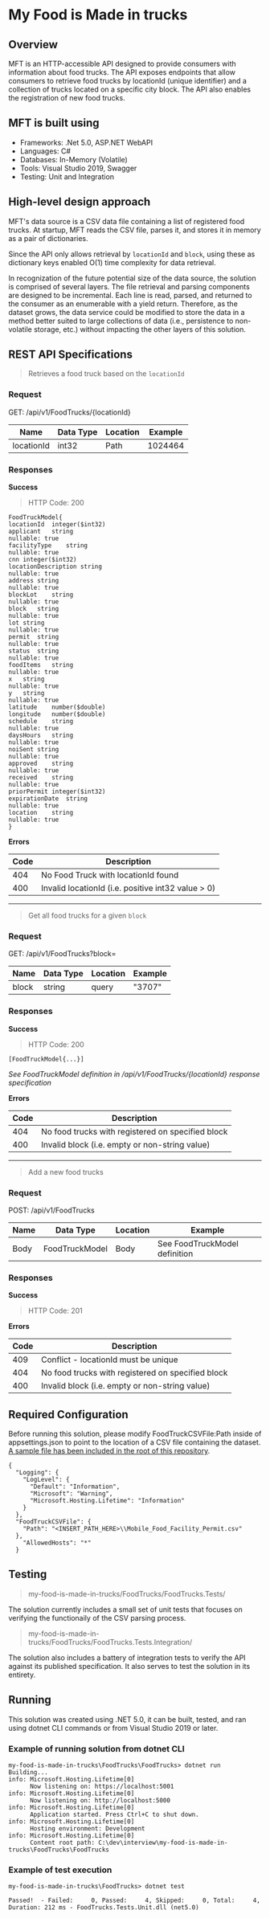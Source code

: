 # My Food is Made in trucks

## Overview

MFT is an HTTP-accessible API designed to provide consumers with information about food trucks. The API exposes endpoints that allow consumers to retrieve food trucks by locationId (unique identifier) and a collection of trucks located on a specific city block. The API also enables the registration of new food trucks.

## MFT is built using

- Frameworks: .Net 5.0, ASP.NET WebAPI
- Languages: C# 
- Databases: In-Memory (Volatile)
- Tools: Visual Studio 2019, Swagger
- Testing: Unit and Integration


## High-level design approach

MFT's data source is a CSV data file containing a list of registered food trucks. At startup, MFT reads the CSV file, parses it, and stores it in memory as a pair of dictionaries.

Since the API only allows retrieval by `locationId` and `block`, using these as dictionary keys enabled O(1) time complexity for data retrieval.

In recognization of the future potential size of the data source, the solution is comprised of several layers. The file retrieval and parsing components are designed to be incremental. Each line is read, parsed, and returned to the consumer as an enumerable with a yield return. Therefore, as the dataset grows, the data service could be modified to store the data in a method better suited to large collections of data (i.e., persistence to non-volatile storage, etc.) without impacting the other layers of this solution.


## REST API Specifications

> Retrieves a food truck based on the `locationId`

### Request

GET: /api/v1/FoodTrucks/{locationId}

|   Name	|   Data Type	|  Location | Example  |
|---	|---	|--- |--- |
|   locationId	|   int32	 | Path  |1024464|

### Responses

**Success**
> HTTP Code: 200

```
FoodTruckModel{
locationId	integer($int32)
applicant	string
nullable: true
facilityType	string
nullable: true
cnn	integer($int32)
locationDescription	string
nullable: true
address	string
nullable: true
blockLot	string
nullable: true
block	string
nullable: true
lot	string
nullable: true
permit	string
nullable: true
status	string
nullable: true
foodItems	string
nullable: true
x	string
nullable: true
y	string
nullable: true
latitude	number($double)
longitude	number($double)
schedule	string
nullable: true
daysHours	string
nullable: true
noiSent	string
nullable: true
approved	string
nullable: true
received	string
nullable: true
priorPermit	integer($int32)
expirationDate	string
nullable: true
location	string
nullable: true
}
```

**Errors**

|   Code	|  Description  |
|---	|---	
| 404	| No Food Truck with locationId found |
| 400	| Invalid locationId (i.e. positive int32 value > 0)

---

> Get all food trucks for a given `block`

### Request

GET: /api/v1/FoodTrucks?block=

|   Name	|   Data Type	|  Location | Example  |
|---	|---	|--- |--- |
|   block	|   string	 | query  |"3707"|

### Responses

**Success**
> HTTP Code: 200

```
[FoodTruckModel{...}]
```
*See FoodTruckModel definition in /api/v1/FoodTrucks/{locationId} response specification*


**Errors**

|   Code	|  Description  |
|---	|---	
| 404	| No food trucks with registered on specified block |
| 400	| Invalid block (i.e. empty or non-string value)

---

> Add a new food trucks

### Request

POST: /api/v1/FoodTrucks

|   Name	|   Data Type	|  Location | Example  |
|---	|---	|--- |--- |
|   Body	|   FoodTruckModel	 | Body  | See FoodTruckModel definition|

### Responses

**Success**
> HTTP Code: 201

**Errors**

|   Code	|  Description  |
|---	|---
| 409   | Conflict - locationId must be unique	
| 404	| No food trucks with registered on specified block |
| 400	| Invalid block (i.e. empty or non-string value)

## Required Configuration

Before running this solution, please modify FoodTruckCSVFile:Path inside of appsettings.json to point to the location of a CSV file containing the dataset. [A sample file has been included in the root of this repository](https://github.com/brightidea12/my-food-is-made-in-trucks/blob/main/Mobile_Food_Facility_Permit.csv). 

```
{
  "Logging": {
    "LogLevel": {
      "Default": "Information",
      "Microsoft": "Warning",
      "Microsoft.Hosting.Lifetime": "Information"
    }
  },
  "FoodTruckCSVFile": {
    "Path": "<INSERT_PATH_HERE>\\Mobile_Food_Facility_Permit.csv"
  },
    "AllowedHosts": "*"
  }

```

## Testing

 > my-food-is-made-in-trucks/FoodTrucks/FoodTrucks.Tests/

The solution currently includes a small set of unit tests that focuses on verifying the functionaily of the CSV parsing process.

> my-food-is-made-in-trucks/FoodTrucks/FoodTrucks.Tests.Integration/

The solution also includes a battery of integration tests to verify the API against its published specification. It also serves to test the solution in its entirety.


## Running

This solution was created using .NET 5.0, it can be built, tested, and ran using dotnet CLI commands or from Visual Studio 2019 or later.

### Example of running solution from dotnet CLI

```
my-food-is-made-in-trucks\FoodTrucks\FoodTrucks> dotnet run
Building...
info: Microsoft.Hosting.Lifetime[0]
      Now listening on: https://localhost:5001
info: Microsoft.Hosting.Lifetime[0]
      Now listening on: http://localhost:5000
info: Microsoft.Hosting.Lifetime[0]
      Application started. Press Ctrl+C to shut down.
info: Microsoft.Hosting.Lifetime[0]
      Hosting environment: Development
info: Microsoft.Hosting.Lifetime[0]
      Content root path: C:\dev\interview\my-food-is-made-in-trucks\FoodTrucks\FoodTrucks
```

### Example of test execution

`my-food-is-made-in-trucks\FoodTrucks> dotnet test`

`Passed!  - Failed:     0, Passed:     4, Skipped:     0, Total:     4, Duration: 212 ms - FoodTrucks.Tests.Unit.dll (net5.0)`
